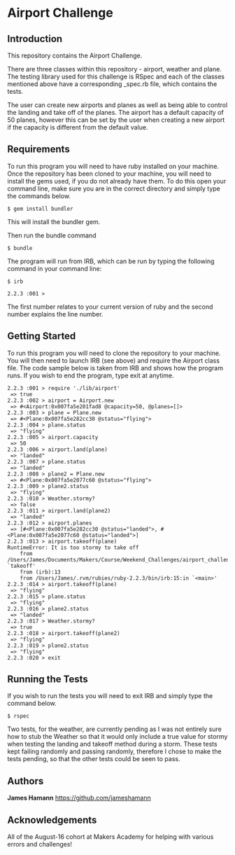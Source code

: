 Airport Challenge
=================

Introduction
------------

This repository contains the Airport Challenge.

There are three classes within this repository - airport, weather and plane. The testing library used for this challenge is RSpec and each of the classes mentioned above have a corresponding _spec.rb file, which contains the tests.

The user can create new airports and planes as well as being able to control the landing and take off of the planes. The airport has a default capacity of 50 planes, however this can be set by the user when creating a new airport if the capacity is different from the default value.

Requirements
------------

To run this program you will need to have ruby installed on your machine. Once the repository has been cloned to your machine, you will need to install the gems used, if you do not already have them. To do this open your command line, make sure you are in the correct directory and simply type the commands below.

```
$ gem install bundler

```
This will install the bundler gem.

Then run the bundle command

```
$ bundle

```




The program will run from IRB, which can be run by typing the following command in your command line:

```
$ irb

2.2.3 :001 >
```
The first number relates to your current version of ruby and the second number explains the line number.

Getting Started
---------------

To run this program you will need to clone the repository to your machine. You will then need to launch IRB (see above) and require the Airport class file. The code sample below is taken from IRB and shows how the program runs. If you wish to end the program, type exit at anytime.

```
2.2.3 :001 > require './lib/airport'
 => true
2.2.3 :002 > airport = Airport.new
 => #<Airport:0x007fa5e201fad8 @capacity=50, @planes=[]>
2.2.3 :003 > plane = Plane.new
 => #<Plane:0x007fa5e282cc30 @status="flying">
2.2.3 :004 > plane.status
 => "flying"
2.2.3 :005 > airport.capacity
 => 50
2.2.3 :006 > airport.land(plane)
 => "landed"
2.2.3 :007 > plane.status
 => "landed"
2.2.3 :008 > plane2 = Plane.new
 => #<Plane:0x007fa5e2077c60 @status="flying">
2.2.3 :009 > plane2.status
 => "flying"
2.2.3 :010 > Weather.stormy?
 => false
2.2.3 :011 > airport.land(plane2)
 => "landed"
2.2.3 :012 > airport.planes
 => [#<Plane:0x007fa5e282cc30 @status="landed">, #<Plane:0x007fa5e2077c60 @status="landed">]
2.2.3 :013 > airport.takeoff(plane)
RuntimeError: It is too stormy to take off
	from /Users/James/Documents/Makers/Course/Weekend_Challenges/airport_challenge/lib/airport.rb:22:in `takeoff'
	from (irb):13
	from /Users/James/.rvm/rubies/ruby-2.2.3/bin/irb:15:in `<main>'
2.2.3 :014 > airport.takeoff(plane)
 => "flying"
2.2.3 :015 > plane.status
 => "flying"
2.2.3 :016 > plane2.status
 => "landed"
2.2.3 :017 > Weather.stormy?
 => true
2.2.3 :018 > airport.takeoff(plane2)
 => "flying"
2.2.3 :019 > plane2.status
 => "flying"
2.2.3 :020 > exit
```
Running the Tests
-----------------

If you wish to run the tests you will need to exit IRB and simply type the command below.

```
$ rspec

```

Two tests, for the weather, are currently pending as I was not entirely sure how to stub the Weather so that it would only include a true value for stormy when testing the landing and takeoff method during a storm. These tests kept failing randomly and passing randomly, therefore I chose to make the tests pending, so that the other tests could be seen to pass.

Authors
-------

**James Hamann** https://github.com/jameshamann


Acknowledgements
----------------

All of the August-16 cohort at Makers Academy for helping with various errors and challenges!
